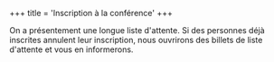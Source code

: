 +++
title = 'Inscription à la conférence'
+++

On a présentement une longue liste d'attente. Si des personnes déjà inscrites annulent leur inscription, nous ouvrirons des billets de liste d'attente et vous en informerons.

<div id="eventbrite-widget-container-1486745468719" style="height: 600px; width:100%; transition: height 0.5s ease-in-out;"></div>
